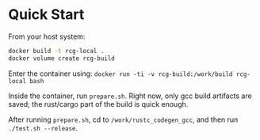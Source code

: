 # Quick Start

From your host system:

```sh
docker build -t rcg-local .
docker volume create rcg-build
```

Enter the container using:
`docker run -ti -v rcg-build:/work/build rcg-local bash`

Inside the container, run `prepare.sh`. Right now, only gcc build artifacts are
saved; the rust/cargo part of the build is quick enough.

After running `prepare.sh`, cd to `/work/rustc_codegen_gcc`, and then run `./test.sh --release`.
